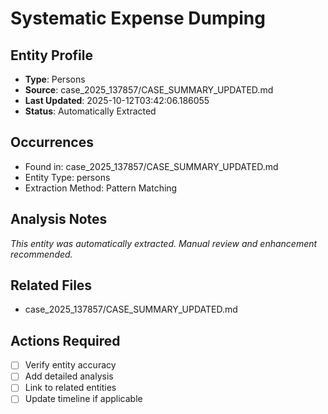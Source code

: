 # Systematic Expense Dumping

## Entity Profile
- **Type**: Persons
- **Source**: case_2025_137857/CASE_SUMMARY_UPDATED.md
- **Last Updated**: 2025-10-12T03:42:06.186055
- **Status**: Automatically Extracted

## Occurrences
- Found in: case_2025_137857/CASE_SUMMARY_UPDATED.md
- Entity Type: persons
- Extraction Method: Pattern Matching

## Analysis Notes
*This entity was automatically extracted. Manual review and enhancement recommended.*

## Related Files
- case_2025_137857/CASE_SUMMARY_UPDATED.md

## Actions Required
- [ ] Verify entity accuracy
- [ ] Add detailed analysis
- [ ] Link to related entities
- [ ] Update timeline if applicable
